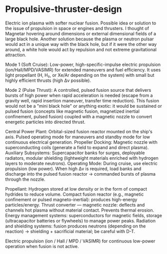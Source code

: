 # Propulsive-thruster-design
Electric ion plasma with softer nuclear fusion. Possible idea or solution to the issue of propulsion in space or engines and thrusters. I thought of Magnetar hovering around dimensions or external dimensional fields of a large black hole. Another solution because the plasma or neutron pulsar would act in a unique way with the black hole, but if it were the other way around, a white hole would act by repulsion and not extreme gravitational attraction.

Mode 1 (Soft Cruise): Low-power, high-specific-impulse electric propulsion (ion/Hall/MPD/VASIMR) for extended maneuvers and fuel efficiency. It uses light propellant (H, H₂, or Xe/Ar depending on the system) with small but highly efficient thrusts (high Δv possible).

Mode 2 (Pulse Thrust): A controlled, pulsed fusion source that delivers bursts of high power when rapid acceleration is needed (escape from a gravity well, rapid insertion maneuver, transfer time reduction). This fusion would not be a "mini black hole" or anything exotic: it would be sustained or pulsed fusion (concepts like magnetic fusion, magnetized inertial confinement, pulsed fusion) coupled with a magnetic nozzle to convert energetic particles into directed thrust.

Central Power Plant: Orbital-sized fusion reactor mounted on the ship's axis. Pulsed operating mode for maneuvers and standby mode for low continuous electrical generation.
Propeller Docking: Magnetic nozzle with superconducting coils (generate a field to expand and direct plasma).
Auxiliary Subsystems: Supercapacitor banks for surges, deployable radiators, modular shielding (lightweight materials enriched with hydrogen layers to moderate neutrons).
Operating Mode: During cruise, use electric propulsion (low power). When high Δv is required, load banks and discharge into the pulsed fusion reactor -> commanded bursts of plasma through the nozzle.

Propellant: Hydrogen stored at low density or in the form of compact hydrides to reduce volume.
Compact fusion reactor (e.g., magnetic confinement or pulsed magneto-inertial): produces high-energy particles/energy.
Thrust converter — magnetic nozzle: deflects and channels hot plasma without material contact. Prevents thermal erosion.
Energy management systems: superconductors for magnetic fields, storage (ultracapacitor batteries or flywheels) to manage power peaks.
Radiation and shielding systems: fusion produces neutrons (depending on the reaction) -> shielding + sacrificial material; be careful with D-T.

Electric propulsion (ion / Hall / MPD / VASIMR) for continuous low-power operation when fusion is not active.
